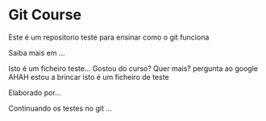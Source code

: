 # Git Course

Este é um repositorio teste para ensinar como o git funciona

Saiba mais em ...

Isto é um ficheiro teste...
Gostou do curso? Quer mais? pergunta ao google AHAH estou a brincar isto é um ficheiro de teste

Elaborado por...

Continuando os testes no git ...
